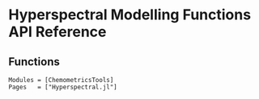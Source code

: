 # Hyperspectral Modelling Functions API Reference

## Functions

```@autodocs
Modules = [ChemometricsTools]
Pages   = ["Hyperspectral.jl"]
```
